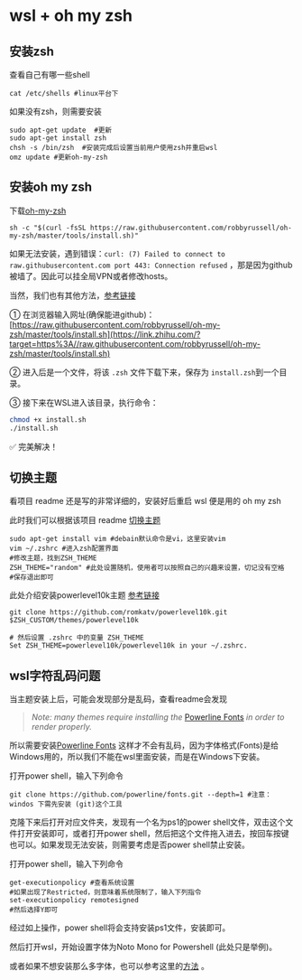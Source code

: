 # wsl + oh my zsh



## 安装zsh

查看自己有哪一些shell

```
cat /etc/shells #linux平台下
```

如果没有zsh，则需要安装

```
sudo apt-get update  #更新
sudo apt-get install zsh 
chsh -s /bin/zsh  #安装完成后设置当前用户使用zsh并重启wsl
omz update #更新oh-my-zsh
```

## 安装oh my zsh

下载[oh-my-zsh](https://github.com/ohmyzsh/ohmyzsh)

```
sh -c "$(curl -fsSL https://raw.githubusercontent.com/robbyrussell/oh-my-zsh/master/tools/install.sh)"
```

如果无法安装，遇到错误：`curl: (7) Failed to connect to raw.githubusercontent.com port 443: Connection refused` ，那是因为github 被墙了。因此可以挂全局VPN或者修改hosts。

当然，我们也有其他方法，[参考链接](https://zhuanlan.zhihu.com/p/199798102)

① 在浏览器输入网址(确保能进github)：[https://raw.githubusercontent.com/robbyrussell/oh-my-zsh/master/tools/install.sh](https://link.zhihu.com/?target=https%3A//raw.githubusercontent.com/robbyrussell/oh-my-zsh/master/tools/install.sh)

② 进入后是一个文件，将该 `.zsh` 文件下载下来，保存为 `install.zsh`到一个目录。

③ 接下来在WSL进入该目录，执行命令：

```bash
chmod +x install.sh
./install.sh
```

✅ 完美解决！

## 切换主题

看项目 readme 还是写的非常详细的，安装好后重启 wsl 便是用的 oh my zsh

此时我们可以根据该项目 readme [切换主题](https://zhuanlan.zhihu.com/p/199798102) 

```
sudo apt-get install vim #debain默认命令是vi，这里安装vim
vim ~/.zshrc #进入zsh配置界面
#修改主题，找到ZSH_THEME
ZSH_THEME="random" #此处设置随机，使用者可以按照自己的兴趣来设置，切记没有空格
#保存退出即可
```
此处介绍安装powerlevel10k主题 [参考链接](https://www.jianshu.com/p/7162c4b7a438)
```
git clone https://github.com/romkatv/powerlevel10k.git $ZSH_CUSTOM/themes/powerlevel10k

# 然后设置 .zshrc 中的变量 ZSH_THEME
Set ZSH_THEME=powerlevel10k/powerlevel10k in your ~/.zshrc.
```

## wsl字符乱码问题

当主题安装上后，可能会发现部分是乱码，查看readme会发现

> *Note: many themes require installing the* [Powerline Fonts](https://link.zhihu.com/?target=https%3A//github.com/powerline/fonts) *in order to render properly.*

所以需要安装[Powerline Fonts](https://github.com/powerline/fonts) 这样才不会有乱码，因为字体格式(Fonts)是给Windows用的，所以我们不能在wsl里面安装，而是在Windows下安装。

打开power shell，输入下列命令

```
git clone https://github.com/powerline/fonts.git --depth=1 #注意：windos 下需先安装 (git)这个工具
```

克隆下来后打开对应文件夹，发现有一个名为ps1的power shell文件，双击这个文件打开安装即可，或者打开power shell，然后把这个文件拖入进去，按回车按键也可以。如果发现无法安装，则需要考虑是否power shell禁止安装。

打开power shell，输入下列命令

```
get-executionpolicy #查看系统设置
#如果出现了Restricted，则意味着系统限制了，输入下列指令
set-executionpolicy remotesigned
#然后选择Y即可
```

经过如上操作，power shell将会支持安装ps1文件，安装即可。

然后打开wsl，开始设置字体为Noto Mono for Powershell (此处只是举例)。

或者如果不想安装那么多字体，也可以参考这里的[方法](https://blog.csdn.net/qiphon3650/article/details/109165495) 。



